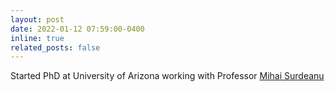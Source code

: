 ```yaml
---
layout: post
date: 2022-01-12 07:59:00-0400
inline: true
related_posts: false
---
```


Started PhD at University of Arizona working with Professor [Mihai Surdeanu](https://surdeanu.cs.arizona.edu/mihai/)
